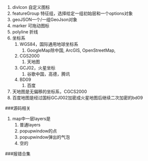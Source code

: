 1. divIcon 自定义图标
2. featureGroup 特征组，选择给定一组初始层和一个options对象
3. geoJSON一个/一组GeoJson对象
4. marker 可拖动图标
5. polyline 折线
6. 坐标系
   1. WGS84，国际通用地球坐标系
      1. GoogleMap除中国, ArcGIS, OpenStreetMap, 
   2. CGS2000
      1. 天地图
   3. GCJ02，火星坐标
      1. 谷歌中国，高德，腾讯
   1. BD09
      1. 百度
7. 天地图是无偏移的坐标系，CGCS2000 
8. 百度地图是经过国标GCJ002加密成火星地图后继续二次加密的bd09

###源码相关
1. map中一层layers是
   1. 普通layers
   2. popupwindow的点
   3. popupwindow弹出的气泡
   4. 空的

###报错合集
